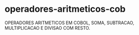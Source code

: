 # operadores-aritmeticos-cob

OPERADORES ARITMETICOS EM COBOL, SOMA, SUBTRACAO, MULTIPLICACAO E DIVISAO COM RESTO.
